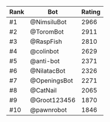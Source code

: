 Rank|Bot|Rating
---|---|---
#1|@NimsiluBot|2966
#2|@ToromBot|2911
#3|@RaspFish|2810
#4|@colinbot|2629
#5|@anti-bot|2371
#6|@NilatacBot|2326
#7|@OpeningsBot|2271
#8|@CatNail|2065
#9|@Groot123456|1870
#10|@pawnrobot|1846

